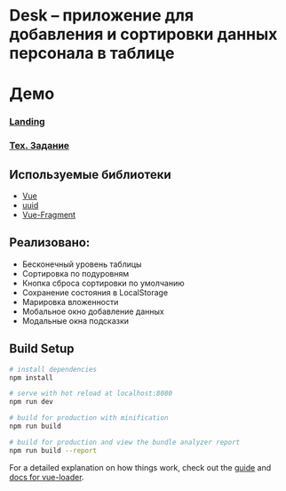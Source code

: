 # Desk – приложение для добавления и сортировки данных персонала в таблице

# Демо

### [Landing](https://crashmet.github.io/Desk-list/dist)
### [Тех. Задание](https://docs.google.com/document/d/1Crkyr_BYp0wX2SPvsWx0ElkFWJQ5VINyCSsmd7vU8kw/edit#heading=h.kah3mu76yu2a)

## Используемые библиотеки

- [Vue](https://vuejs.org/)
- [uuid](https://www.npmjs.com/package/uuid)
- [Vue-Fragment](https://www.npmjs.com/package/vue-fragment)


## Реализовано:
- Бесконечный уровень таблицы
- Cортировка по подуровням
- Кнопка сброса сортировки по умолчанию
- Сохранение состояния в LocalStorage
- Марировка вложенности
- Мобальное окно добавление данных
- Модальные окна подсказки




## Build Setup

``` bash
# install dependencies
npm install

# serve with hot reload at localhost:8080
npm run dev

# build for production with minification
npm run build

# build for production and view the bundle analyzer report
npm run build --report
```

For a detailed explanation on how things work, check out the [guide](http://vuejs-templates.github.io/webpack/) and [docs for vue-loader](http://vuejs.github.io/vue-loader).
